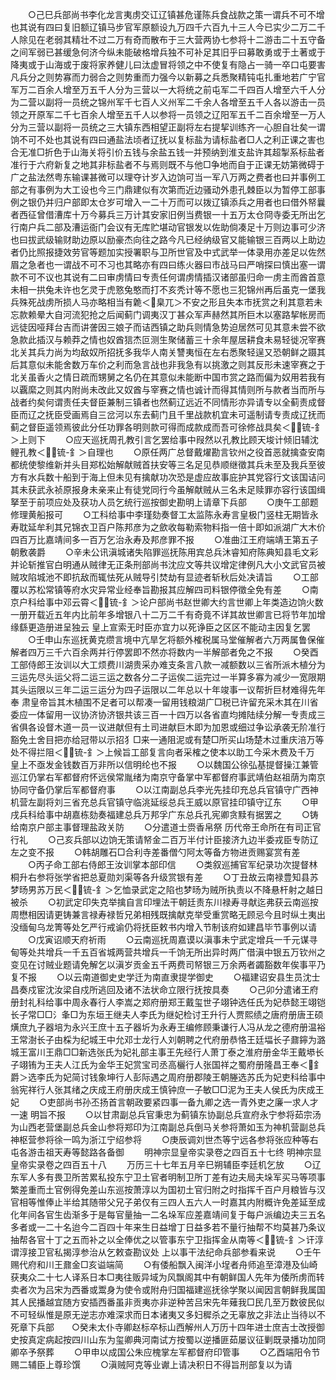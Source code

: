 <!-- { "loadSidebar": true } -->
　　○己巳兵部尚书李化龙言夷虏交讧辽镇甚危谨陈兵食战款之策一谓兵不可不增也其说有四曰复旧额辽镇马步官军原额设九万四千六百九十三人今已实少二万二千人除见在老弱其精壮不过二万有奇而散布于三大营两协七参将十二游击二十五守备之间军弱已甚缓急何济今纵未能破格增兵独不可补足其旧乎曰募敢勇或于土著或于降夷或于山海或于废将家养健儿曰汰虚冒将领之中不使复有隐占一骑一卒口屯要害凡兵分之则势寡而力弱合之则势重而力强今以新募之兵悉聚精钝屯扎重地若广宁官军万二百余人增至万五千人分为三营以一大将统之前屯军二千四百人增至六千人分为二营以副将一员统之锦州军千七百人义州军二千余人各增至五千人各以游击一员领之开原军二千七百余人增至五千人以参将一员领之辽阳军五千二百余增至一万人分为三营以副将一员统之三大镇东西相望正副将左右提挈训练齐一心胆自壮矣一谓饷不可不处也其说有四曰通盐法顷者辽抚以复标盐为请标盐者□人之利正课之害也合无准□折色于山海关将引价五钱与余盐五钱一并预纳到淮支盐许其超掣系标盐者准行于六府新复之地其非标盐者不与焉则既不与他□争地而自于正课无妨第微碍于广之盐法然粤东输课甚微可以理夺计岁入边饷可当一军八万两之费者也曰并事例工部之有事例为大工设也今三门鼎建似有次第而近边骚动外患孔棘臣以为暂停工部事例之银仍并归户部即太仓岁可增入一二十万而可以拨辽镇添兵之用者也曰借外帑曩者西征曾借漕库十万今募兵三万计其安家旧例当费银一十五万太仓冏寺委无所出乞行南户兵二部及漕运衙门会议有无库贮堪动官银发以佐助倘凑足十万则边事可少济也曰拔武级输财助边原以励豪杰向往之路今凡已经纳级官又能输银三百两以上助边者仍比照报捷效劳官等题加实授署职与卫所世官及中式武举一体录用亦差足以佐然眉之急者也一谓战不可不习也其略亦有四曰练火器曰市战马曰严哨探曰慎出塞一谓款不可不议也其说有二曰审虏情曰专责任何谓虏情插汉诸部虽归命一虏主而酋首意未相一拱兔未许也乞灵于虎憝兔憨而打不亥秃计等不愿也三犯锦州再后虽克一堡我兵殊死战虏所损人马亦略相当有臲＜臬兀＞不安之形且失本市抚赏之利其意若未忘款赖晕大自河流犯抢之后闻蓟门调夷汉丁甚众军声赫然其所巨木以塞路挈帐房而远徒因哑拜台吉而讲詟因三娘子而诘西镇之助兵则情急势迫居然可见其意未尝不欲急款此插汉与赖莽之情也奴酋狺杰叵测生聚储蓄三十余年屋居耕食未易轻徙况宰赛北关其兵力尚为均敌奴所招抚多我华人南关讐夷恒在左右悉聚轻逞又恐朝鲜之蹑其后其意似未能舍数万车价之利而急言战也非我急有以挑激之则其反形未速宰赛之于北关虽香火之情日疏而甥舅之名仍在其意似未能断中国市赏之路而偏为奴用若我有以覊縻之则其内附尚未改此又奴酋与宰赛之情也诚计而得其情则所与款者当而所与战者约矣何谓责任夫督臣兼制三镇者也然蓟辽远近不同情形亦异请专以全蓟责成督臣而辽之抚臣受画焉自三岔河以东去蓟门且千里战款机宜未可遥制请专责成辽抚而蓟之督臣遥领焉彼此分任功罪各明则款可得而成款成而吾可徐修战具矣＜锍-釒＞上则下
　　○应天巡抚周孔教引言乞罢给事中叚然以孔教比顾天埈计倾旧辅沈鲤孔教＜锍-釒＞自理也
　　○原任两广总督戴燿勘言钦州之役首恶就擒查安南都统使黎维新并头目郑松始解献贼首扶安等三名足见恭顺继徵其兵未至及我兵至彼方有水兵数十船到于海上但未见有擒献功次恐是虚应故事庇护其党容行文该国诘问其未获武永祯原报身未亲来止有徒党同行今虽解献贼从三名未足赎罪亦容行该国缉拏至于前项应处及获功人员乞统行巡按御史勘明上请章下兵部
　　○庚午工部题修理黄船报可
　　○工科给事中李瑾劾奏督工太监陈永寿言皇极门竖柱无期皆永寿耽延牟利其兄锦衣卫百户陈邦彦为之歛收每勒索物料指一倍十即如派湖广大木价四百万比嘉靖间多一百万乞治永寿及邦彦罪不报
　　○准曲江王府端靖王第五子朝敷袭爵
　　○辛未公讯滇城诸失陷罪巡抚陈用宾总兵沐睿知府陈典知县毛文彩并论斩推官白明通从贼律无正条刑部尚书沈应文等共议增定律例凡大小文武官员被贼攻陷城池不即抗敌而辄怯死从贼导引焚劫有显迹者斩秋后处决请旨
　　○工部覆以苏松常镇等府水灾异常业经奉旨勘报其应解四司料银停徵全免有差
　　○南京户科给事中邓云霄＜锍-釒＞论户部尚书赵世卿大约言世卿上年类造边饷火数一册开载近五年内比前年多增银八十二万二千有奇竟不详其故世卿言已将节年加增缘繇更造册进呈独云  皇上宣索无时臣亦宜力以死诤臣之区区不能动主因复乞罢
　　○壬申山东巡抚黄克缵言境中亢旱乞将额外榷税属马堂催解者六万两属鲁保催解者四万三千六百余两并行停罢即不然亦将数内一半解部者免之不报
　　○癸酉工部侍郎王汝训以大工烦费川湖贵采办难支条言八款一减额数以三省所派木植分为三运先尽头运父将二运三运之数各分二子运俟二运完过一半算多寡为减少一宽限期其头运限以三年二运三运分为四子运限以二年总以十年竣事一议帮折巨材难得先年奉  肃皇帝旨其木植围不足者可以帮凑一留用钱粮湖广□税已许留充采木其在川省委应一体留用一议协济协济银共该三百一十四万以各省直均摊陆续分解一专责成三省俱各设督木道一员一议进献但有土司进献巨木即为加恩或细过争讼承袭无阶准行豁免土舍目把亦给冠带以示招犭□来一通阻泥或有楚□所买山场楚木过重庆涪万等处不得拦阻＜锍-釒＞上候旨工部复言向者采榷之使本以助工今采木费及千万  皇上不亟发金钱数百万非所以信明纶也不报
　　○以魏国公徐弘基提督操江兼管巡江仍掌右军都督府怀远侯常胤绪为南京守备掌中军都督府事武靖伯赵祖荫为南京协同守备仍掌后军都督府事
　　○以江南副总兵李光先挂印充总兵官镇守广西神机营左副将刘三省充总兵官镇守临洮延绥总兵王威以原官挂印镇守辽东
　　○甲戌兵科给事中胡嘉栋劾奏福建总兵万邦孚广东总兵孔宪卿贪黩有据罢之
　　○铸给南京户部主事督理盐政关防
　　○分遣道士赍香帛祭  历代帝王命所在有司正官行礼
　　○己亥兵部以边饷无策请帑金二百万半付计臣接济九边半委戎臣专防辽左之变不报
　　○韩胡雕石□合利寺差番僧勺阿太等备方物进贡赐宴赏有差
　　○丙子命工部右侍郎王汝训掌本部印信
　　○类叙巡捕官军纪录功次提督林桐升右参将张学省把总夏勋刘渠等各升级赏银有差
　　○丁丑故云南禄豊知县苏梦旸男苏万民＜锍-釒＞乞恤录武定之陷也梦旸为贼所执责以不降悬杆射之越日被杀
　　○初武定印失克举擒自言印埋法干朝廷责东川禄寿寻献迄弗获云南巡按周懋相因请更铸兼言禄寿禄哲兄弟相残既擒献克举受重赏略无顾忌今且时纵土夷出没缅甸乌龙箐等处乞严行戒谕仍将抚臣敕书内增入节制该府如建昌毕节事例以请
　　○戊寅诏顺天府祈雨
　　○云南巡抚周嘉谟以滇事未宁武定增兵一千元谋寻甸等处共增兵一千五百省城两营共增兵一千饷无所出异时两广借滇中银五万钦州之变见在讨贼业题请免解乞以滇岁贡金五千两费司帑银三万余两者蠲豁数年俟事平乃复不报
　　○以云南道御史史学迁为南直隶提学御史
　　○福建诏安县生员沈士昌奏戍宦沈汝梁自戍所逃回及诸不法状命立限行抚按具奏
　　○己卯分遣诸王府册封礼科给事中周永春行人李嵩之郑府册郑王戴玺世子翊钟选任氏为妃恭懿王翊铠长子常□□氵夆□为东垣王继夫人李氏为继妃检讨王升行人贾熙绩之唐府册唐王硕熿庶九子器培为永兴王庶十五子器圻为永寿王编修顾秉谦行人冯从龙之德府册温裕王常澍长子由棌为纪城王中允邓士龙行人刘朝聘之代府册恭恪王廷堛长子鼐鑏为潞城王富川王鼎□□新选张氏为妃礼部主事王先经行人萧丁泰之淮府册金华王戴塨长子翊铕为王夫人江氏为金华王妃赏宝司丞高欐行人张国祥之蜀府册隆昌王奉＜釒爵＞选李氏为妃简讨钱象坤行人彭际遇之周府册郡陵王朝塍选苏氏为妃吏科给事中翁宪祥行人张其绪之庆成王府册庆成王慎钟庶一子敏□□泥为王夫人侯氏为庆成王妃
　　○吏部尚书孙丕扬首言朝政要紧四事一备九卿之选一青外吏之廉一求人才一速  明旨不报
　　○以甘肃副总兵官秉忠为蓟镇东协副总兵宣府永宁参将茹宗汤为山西老营堡副总兵金山参将郑印为江南副总兵倒马关参将萧如玉为神机营副总兵神枢营参将徐一鸣为浙江宁绍参将
　　○庚辰调刘世杰等宁远各参将张应种等右屯各游击祖天寿等懿路各备御
　　明神宗显皇帝实录卷之四百五十七终
明神宗显皇帝实录卷之四百五十八
　　万历三十七年五月辛巳朔辅臣李廷机乞放
　　○辽东军人多有畏卫所苦累私投东宁卫土官者明制卫所丁差有边夫局夫垛军买马等项事繁差重而土官例得免差山东巡按萧淳以为国初土官归附之时指挥千百户月粮皆与汉官相等惟俸止半给其随带父兄子弟仅有三四人五六人一时嘉其内附概许免差延至成化年间各官生齿渐多于是每官量抽一二名垛军应差嘉靖间复于每户派编边夫三五名多者或一二十名迨今二百四十年来生日益增丁日益多若不量行抽帮不均莫甚乃条议抽帮各官十丁之五而补之以全俸优之以管事东宁卫指挥金从南等＜锍-釒＞讦淳谓淳接卫官私揭淳参治从乞敕查勘议处  上以事干法纪命兵部参看来说
　　○壬午赐代府和川王鼐金□亥谥端简
　　○有倭船飘入闽洋小埕者舟师追至漳港及仙崎获夷众二十七人译系日本□夷往贩异域为风飘阁其中有朝鲜国人先年为倭所虏而转卖者次为吕宋为西番或鬻身为使令或附舟归国福建巡抚徐学聚以闻因言朝鲜我属国其人民播越宜随方安插西番虽非贡夷亦非逆种苦吕宋先年薙我□民几至万数彼民似不可轻纵惟是原无逆志亦难深求而日本诸夷又多妇穉杀之无辜放之非法止当待以不死章下兵部　　○癸未太仆寺卿赵标卒标山西解州人万历十四年进士庶吉士改授御史按真定病起按四川山东为玺卿典河南试方按蜀以逆播匪茹屡议征剿既录播功加冏卿卒予祭葬
　　○甲申以成国公朱应槐掌左军都督府印管事
　　○乙酉端阳令节赐二辅臣上尊珍馔
　　○滇贼阿克等业谳上请决积日不得旨刑部复以为请
